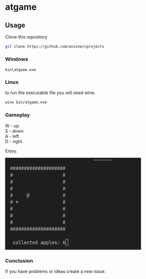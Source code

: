 # atgame

## Usage
Clone this repository
```bash
git clone https://github.com/anixne/cprojects
```

### Windows
```
bin\atgame.exe
```
### Linux
to run the executable file you will need wine.
```bash
wine bin/atgame.exe
```


### Gameplay
W - up <br>
S - down <br>
A - left <br>
D - right. <br>

Enjoy.



![image](./assets/gameplay.png)

### Conclusion
If you have problems or ideas create a new issue.
